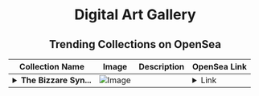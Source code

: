 <div align="center">

# Digital Art Gallery

## Trending Collections on OpenSea

| Collection Name                       | Image                                                                                     | Description                       | OpenSea Link                                                                                          |
|---------------------------------------|-------------------------------------------------------------------------------------------|-----------------------------------|--------------------------------------------------------------------------------------------------------|
| **<details><summary>The Bizzare Syn...</summary>The Bizzare Syndicate</details>** | ![Image](https://i.seadn.io/s/raw/files/6232a34be31adb5adcf02ef7a35e5480.jpg?w=500&auto=format?w=200&auto=format) |  | <details><summary>Link</summary>[The Bizzare Syndicate](https://opensea.io/collection/the-bizzare-syndicate)</details> |

</div>